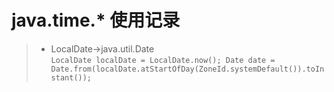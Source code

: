 # java.time.* 使用记录
>* LocalDate->java.util.Date<br/>
``
LocalDate localDate = LocalDate.now();
Date date = Date.from(localDate.atStartOfDay(ZoneId.systemDefault()).toInstant());
``
